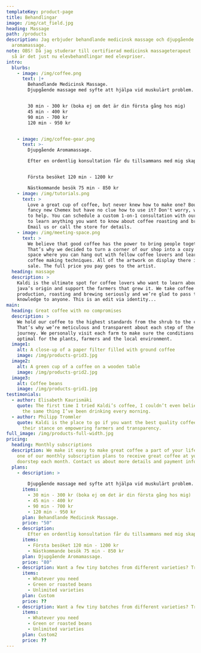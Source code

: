 ```yaml
---
templateKey: product-page
title: Behandlingar
image: /img/cat_field.jpg
heading: Massage
path: /products
description: Jag erbjuder behandlande medicinsk massage och djupgående
  aromamassage. 
note: OBS! Då jag studerar till certifierad medicinsk massageterapeut
  så är det just nu elevbehandlingar med elevpriser.
intro:
  blurbs:
    - image: /img/coffee.png
      text: |+
        Behandlande Medicinsk Massage. 
        Djupgående massage med syfte att hjälpa vid muskulärt problem.   


        30 min - 300 kr (boka ej om det är din första gång hos mig)
        45 min - 400 kr
        90 min - 700 kr
        120 min - 950 kr


    - image: /img/coffee-gear.png
      text: >-
        Djupgående Aromamassage. 

        Efter en ordentlig konsultation får du tillsammans med mig skapa din egna massageolja med eteriska oljor efter vad precis du behöver. Sen använder jag oljan i en djupgående massage och efteråt får du med dig flaskan hem så att du kan fortsätta använda den hemma. 


        Första besöket 120 min - 1200 kr 

        Nästkommande besök 75 min - 850 kr
    - image: /img/tutorials.png
      text: >
        Love a great cup of coffee, but never knew how to make one? Bought a
        fancy new Chemex but have no clue how to use it? Don't worry, we’re here
        to help. You can schedule a custom 1-on-1 consultation with our baristas
        to learn anything you want to know about coffee roasting and brewing.
        Email us or call the store for details.
    - image: /img/meeting-space.png
      text: >
        We believe that good coffee has the power to bring people together.
        That’s why we decided to turn a corner of our shop into a cozy meeting
        space where you can hang out with fellow coffee lovers and learn about
        coffee making techniques. All of the artwork on display there is for
        sale. The full price you pay goes to the artist.
  heading: massage
  description: >
    Kaldi is the ultimate spot for coffee lovers who want to learn about their
    java’s origin and support the farmers that grew it. We take coffee
    production, roasting and brewing seriously and we’re glad to pass that
    knowledge to anyone. This is an edit via identity...
main:
  heading: Great coffee with no compromises
  description: >
    We hold our coffee to the highest standards from the shrub to the cup.
    That’s why we’re meticulous and transparent about each step of the coffee’s
    journey. We personally visit each farm to make sure the conditions are
    optimal for the plants, farmers and the local environment.
  image1:
    alt: A close-up of a paper filter filled with ground coffee
    image: /img/products-grid3.jpg
  image2:
    alt: A green cup of a coffee on a wooden table
    image: /img/products-grid2.jpg
  image3:
    alt: Coffee beans
    image: /img/products-grid1.jpg
testimonials:
  - author: Elisabeth Kaurismäki
    quote: The first time I tried Kaldi’s coffee, I couldn’t even believe that was
      the same thing I’ve been drinking every morning.
  - author: Philipp Trommler
    quote: Kaldi is the place to go if you want the best quality coffee. I love
      their stance on empowering farmers and transparency.
full_image: /img/products-full-width.jpg
pricing:
  heading: Monthly subscriptions
  description: We make it easy to make great coffee a part of your life. Choose
    one of our monthly subscription plans to receive great coffee at your
    doorstep each month. Contact us about more details and payment info.
  plans:
    - description: >
        
        Djupgående massage med syfte att hjälpa vid muskulärt problem.   
      items:
        - 30 min - 300 kr (boka ej om det är din första gång hos mig)
        - 45 min - 400 kr
        - 90 min - 700 kr
        - 120 min - 950 kr
      plan: Behandlande Medicinsk Massage. 
      price: "50"
    - description: 
        Efter en ordentlig konsultation får du tillsammans med mig skapa din egna massageolja med eteriska oljor efter vad precis du behöver. Sen använder jag oljan i en djupgående massage och efteråt får du med dig flaskan hem så att du kan fortsätta använda den hemma. 
      items:
        - Första besöket 120 min - 1200 kr 
        - Nästkommande besök 75 min - 850 kr
      plan: Djupgående Aromamassage. 
      price: "80"
    - description: Want a few tiny batches from different varieties? Try our custom plan
      items:
        - Whatever you need
        - Green or roasted beans
        - Unlimited varieties
      plan: Custom
      price: ??
    - description: Want a few tiny batches from different varieties? Try our custom plan
      items:
        - Whatever you need
        - Green or roasted beans
        - Unlimited varieties
      plan: Custom2
      price: ??
---
```

